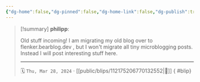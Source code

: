 ```yaml
---
{"dg-home":false,"dg-pinned":false,"dg-home-link":false,"dg-publish":true,"tags":["dgblip"],"disabled rules":["yaml-title","yaml-title-alias","file-name-heading"],"title":"philipp on mastodon @ 2024-03-28","created-date":"2024-03-28T20:30:18","id":112175206770132540,"updated-date":"2025-05-02T08:50:44","dg-path":"blips/112175206770132552.md","permalink":"/blips/112175206770132552/","dgPassFrontmatter":true}
---
```


> [!summary] **philipp**:
>
> Old stuff incoming! I am migrating my old blog over to flenker.bearblog.dev , but I won't migrate all tiny microblogging posts. Instead I will post interesting stuff here.
> - - -
>
> 🗓️ `Thu, Mar 28, 2024` · [[public/blips/112175206770132552\|🔗]]
{ #blip}

